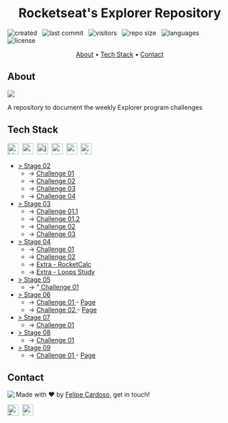<h1 align="center">
	Rocketseat's Explorer Repository
</h1>

![created](https://badges.pufler.dev/created/fcms14/rocketSeat_rep?color=5F9EA0) &nbsp;
![last commit](https://img.shields.io/github/last-commit/fcms14/rocketSeat_rep?color=5F9EA0 'last commit') &nbsp;
![visitors](https://visitor-badge.glitch.me/badge?page_id=fcms14.rocketSeat_rep&right_color=CadetBlue) &nbsp;
![repo size](https://img.shields.io/github/repo-size/fcms14/rocketSeat_rep?color=5F9EA0 'repo size') &nbsp;
![languages](https://img.shields.io/github/languages/count/fcms14/rocketSeat_rep?color=5F9EA0 'languages') &nbsp;
![license](https://img.shields.io/github/license/fcms14/rocketSeat_rep?color=5F9EA0) 

<p align="center">
	<a href="#about">About</a> •
	<a href="#tech-stack">Tech Stack</a> •
	<a href="#contact">Contact</a> 
</p>

## About
<img src="https://www.rocketseat.com.br/_next/image?url=%2Fassets%2Flogos%2Frocketseat.svg&w=256&q=100">

A repository to document the weekly Explorer program challenges

## Tech Stack
<img src="https://img.shields.io/badge/Html5-05122A?style=flat&logo=html5" alt="html5 Badge" height="25">&nbsp;
<img src="https://img.shields.io/badge/Css3-05122A?style=flat&logo=css3" alt="css3 Badge" height="25">&nbsp;
<img src="https://img.shields.io/badge/Javascript-05122A?style=flat&logo=javascript" alt="javascript Badge" height="25">&nbsp;
<img src="https://img.shields.io/badge/Nodejs-05122A?style=flat&logo=node.js" alt="nodejs Badge" height="25">&nbsp;
<img src="https://img.shields.io/badge/React-05122A?style=flat&logo=react" alt="react Badge" height="25">&nbsp;
<img src="https://img.shields.io/badge/Php-05122A?style=flat&logo=php" alt="php Badge" height="25">&nbsp;

<ul>
    <li> <a href='./stage02/' target='blank'>> Stage 02 </a>
        <ul>
            <li> -> <a href='./stage02/challenge01' target='blank'> Challenge 01 </a></li>
            <li> -> <a href='./stage02/challenge02' target='blank'> Challenge 02 </a></li>
            <li> -> <a href='./stage02/challenge03' target='blank'> Challenge 03 </a></li>
            <li> -> <a href='./stage02/challenge04' target='blank'> Challenge 04 </a></li>
        </ul>
    </li>
    <li> <a href='./stage03/' target='blank'>> Stage 03 </a>
        <ul>
            <li> -> <a href='./stage03/challenge01-1' target='blank'> Challenge 01.1 </a> </li>
            <li> -> <a href='./stage03/challenge01-2' target='blank'> Challenge 01.2 </a> </li>
            <li> -> <a href='./stage03/challenge02' target='blank'> Challenge 02     </a> </li>
            <li> -> <a href='./stage03/challenge03' target='blank'> Challenge 03     </a> </li>
        </ul>
    </li>
    <li> <a href='/stage04/' target='blank'>> Stage 04 </a>
        <ul>
            <li> -> <a href='./stage04/challenge01' target='blank'> Challenge 01 </a>                          </li>
            <li> -> <a href='./stage04/challenge02' target='blank'> Challenge 02 </a>                          </li>
            <li> -> <a href='./stage04/extra-rocketCalc' target='blank'> Extra - RocketCalc </a>               </li>
            <li> -> <a href='https://codepen.io/fcms14/pen/abEMdVy' target='blank'> Extra - Loops Study </a>   </li>
        </ul>
    </li>
    <li> <a href='./stage05/' target='blank'>> Stage 05 </a>
        <ul>
            <li> -> "<a href='./stage05/challenge01' target='blank'> Challenge 01 </a> </li>
        </ul>
    </li>
    <li> <a href='./stage06/' target='blank'>> Stage 06 </a>
        <ul>
            <li> -> <a href='https://github.com/fcms14/rocketSeat_rep/tree/main/stage06/challenge01' target='blank'> Challenge 01 </a> - <a href='https://rocket-stage06-spa.glitch.me/' target='blank'> Page </a> </li>
            <li> -> <a href='https://github.com/fcms14/rocketSeat_rep/tree/main/stage06/challenge02' target='blank'> Challenge 02 </a> - <a href='https://lynxsw.com.br/gitFav/' target='blank'> Page </a> </li>
        </ul>
    </li>
    <li> <a href='./stage07/' target='blank'>> Stage 07 </a>
        <ul>
            <li> -> <a href='https://github.com/fcms14/rocketSeat_rep/tree/main/stage07/challenge01' target='blank'> Challenge 01 </a> </li>
        </ul>
    </li>
    <li> <a href='./stage08/' target='blank'>> Stage 08 </a>
        <ul>
            <li> -> <a href='https://github.com/fcms14/rocketSeat_rep/tree/main/stage08/challenge01' target='blank'> Challenge 01 </a> </li>
        </ul>
    </li>
    <li> <a href='./stage08/' target='blank'>> Stage 09 </a>
        <ul>
            <li> -> <a href='https://github.com/fcms14/rocketSeat_rep/tree/main/stage09/rocketMovies' target='blank'> Challenge 01 </a> - <a href='https://rocket-seat-91axhc87y-fcms14.vercel.app/' target='blank'> Page </a> </li>
        </ul>
    </li>
</ul>

## Contact
<img align="left" src="https://avatars.githubusercontent.com/fcms14?size=100">

Made with ❤️ by [Felipe Cardoso](https://github.com/fcms14), get in touch!

<a href="mailto:fcms14@gmail.com" target="_blank"><img src="https://img.shields.io/badge/Email-D14836?style=flat&logo=gmail&logoColor=white" alt="Email Badge" height="25"></a>&nbsp;
<a href="https://www.linkedin.com/in/fcms14" target="_blank"><img src="https://img.shields.io/badge/Linkedin-0077B5?style=flat&logo=linkedin&logoColor=white" alt="LinkedIn Badge" height="25"></a>&nbsp;

<br clear="left"/>

